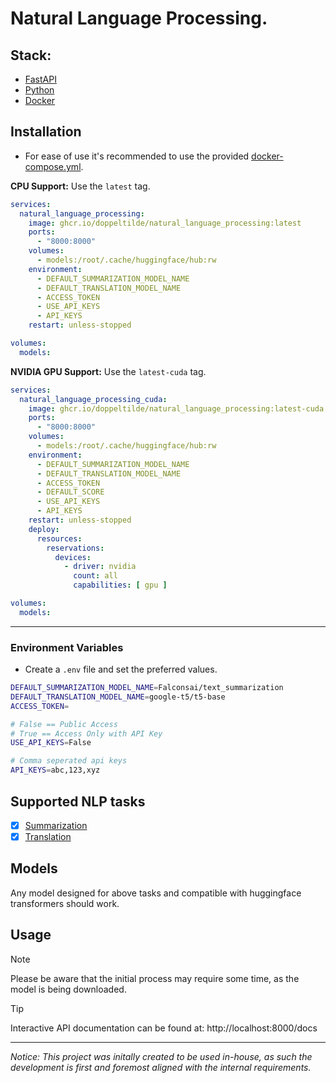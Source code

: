 # Natural Language Processing.

## Stack:
- [FastAPI](https://fastapi.tiangolo.com)
- [Python](https://www.python.org)
- [Docker](https://docker.com)

## Installation

- For ease of use it's recommended to use the provided [docker-compose.yml](https://github.com/doppeltilde/natural_language_processing/blob/main/docker-compose.yml).

**CPU Support:** Use the `latest` tag.
```yml
services:
  natural_language_processing:
    image: ghcr.io/doppeltilde/natural_language_processing:latest
    ports:
      - "8000:8000"
    volumes:
      - models:/root/.cache/huggingface/hub:rw
    environment:
      - DEFAULT_SUMMARIZATION_MODEL_NAME
      - DEFAULT_TRANSLATION_MODEL_NAME
      - ACCESS_TOKEN
      - USE_API_KEYS
      - API_KEYS
    restart: unless-stopped

volumes:
  models:
```

**NVIDIA GPU Support:** Use the `latest-cuda` tag.
```yml
services:
  natural_language_processing_cuda:
    image: ghcr.io/doppeltilde/natural_language_processing:latest-cuda
    ports:
      - "8000:8000"
    volumes:
      - models:/root/.cache/huggingface/hub:rw
    environment:
      - DEFAULT_SUMMARIZATION_MODEL_NAME
      - DEFAULT_TRANSLATION_MODEL_NAME
      - ACCESS_TOKEN
      - DEFAULT_SCORE
      - USE_API_KEYS
      - API_KEYS
    restart: unless-stopped
    deploy:
      resources:
        reservations:
          devices:
            - driver: nvidia
              count: all
              capabilities: [ gpu ]

volumes:
  models:
```

---

### Environment Variables

- Create a `.env` file and set the preferred values.
```sh
DEFAULT_SUMMARIZATION_MODEL_NAME=Falconsai/text_summarization
DEFAULT_TRANSLATION_MODEL_NAME=google-t5/t5-base
ACCESS_TOKEN=

# False == Public Access
# True == Access Only with API Key
USE_API_KEYS=False

# Comma seperated api keys
API_KEYS=abc,123,xyz
```

## Supported NLP tasks
- [x] [Summarization](https://huggingface.co/tasks/summarization)
- [x] [Translation](https://huggingface.co/tasks/translation)

## Models
Any model designed for above tasks and compatible with huggingface transformers should work.

## Usage

> [!NOTE]
> Please be aware that the initial process may require some time, as the model is being downloaded.

> [!TIP]
> Interactive API documentation can be found at: http://localhost:8000/docs

---

_Notice:_ _This project was initally created to be used in-house, as such the
development is first and foremost aligned with the internal requirements._